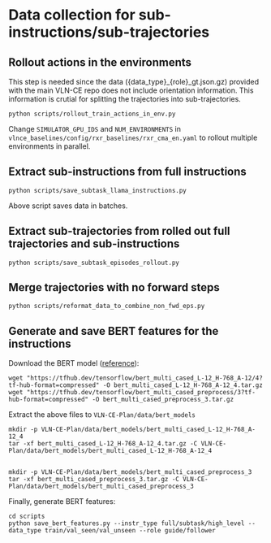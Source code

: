 # Data collection for sub-instructions/sub-trajectories

## Rollout actions in the environments
This step is needed since the data ({data_type}_{role}_gt.json.gz) provided with the main VLN-CE repo does not include orientation information. This information is crutial for splitting the trajectories into sub-trajectories.

```
python scripts/rollout_train_actions_in_env.py
```
Change `SIMULATOR_GPU_IDS` and `NUM_ENVIRONMENTS` in `vlnce_baselines/config/rxr_baselines/rxr_cma_en.yaml` to rollout multiple environments in parallel. 

## Extract sub-instructions from full instructions
```
python scripts/save_subtask_llama_instructions.py
```
Above script saves data in batches.

## Extract sub-trajectories from rolled out full trajectories and sub-instructions
```
python scripts/save_subtask_episodes_rollout.py
```

## Merge trajectories with no forward steps
```
python scripts/reformat_data_to_combine_non_fwd_eps.py
```

## Generate and save BERT features for the instructions
Download the BERT model ([reference](https://colab.research.google.com/github/tensorflow/text/blob/master/docs/tutorials/classify_text_with_bert.ipynb)):
```
wget "https://tfhub.dev/tensorflow/bert_multi_cased_L-12_H-768_A-12/4?tf-hub-format=compressed" -O bert_multi_cased_L-12_H-768_A-12_4.tar.gz
wget "https://tfhub.dev/tensorflow/bert_multi_cased_preprocess/3?tf-hub-format=compressed" -O bert_multi_cased_preprocess_3.tar.gz
```

Extract the above files to `VLN-CE-Plan/data/bert_models`
```
mkdir -p VLN-CE-Plan/data/bert_models/bert_multi_cased_L-12_H-768_A-12_4
tar -xf bert_multi_cased_L-12_H-768_A-12_4.tar.gz -C VLN-CE-Plan/data/bert_models/bert_multi_cased_L-12_H-768_A-12_4


mkdir -p VLN-CE-Plan/data/bert_models/bert_multi_cased_preprocess_3
tar -xf bert_multi_cased_preprocess_3.tar.gz -C VLN-CE-Plan/data/bert_models/bert_multi_cased_preprocess_3
```

Finally, generate BERT features:
```
cd scripts
python save_bert_features.py --instr_type full/subtask/high_level --data_type train/val_seen/val_unseen --role guide/follower
```
